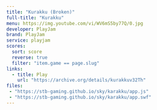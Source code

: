 ```yaml
---
title: "Kurakku (Broken)"
full-title: "Kurakku"
menu: https://img.youtube.com/vi/WV6mS5by77Q/0.jpg
developer: PlayJam
brand: PlayJam
service: playjam
scores:
  sort: score
  reverse: true
  filter: "item.game == page.slug"
links:
  - title: Play
    url: "https://archive.org/details/kurakkuv32Th"
files:
 - "https://stb-gaming.github.io/sky/karakku/app.js"
 - "https://stb-gaming.github.io/sky/karakku/app.swf"
---
```

